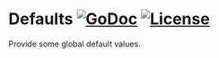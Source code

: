 # Defaults [![GoDoc](https://pkg.go.dev/badge/github.com/xgfone/go-defaults)](https://pkg.go.dev/github.com/xgfone/go-defaults) [![License](https://img.shields.io/badge/License-Apache%202.0-blue.svg?style=flat-square)](https://raw.githubusercontent.com/xgfone/go-defaults/master/LICENSE)

Provide some global default values.
